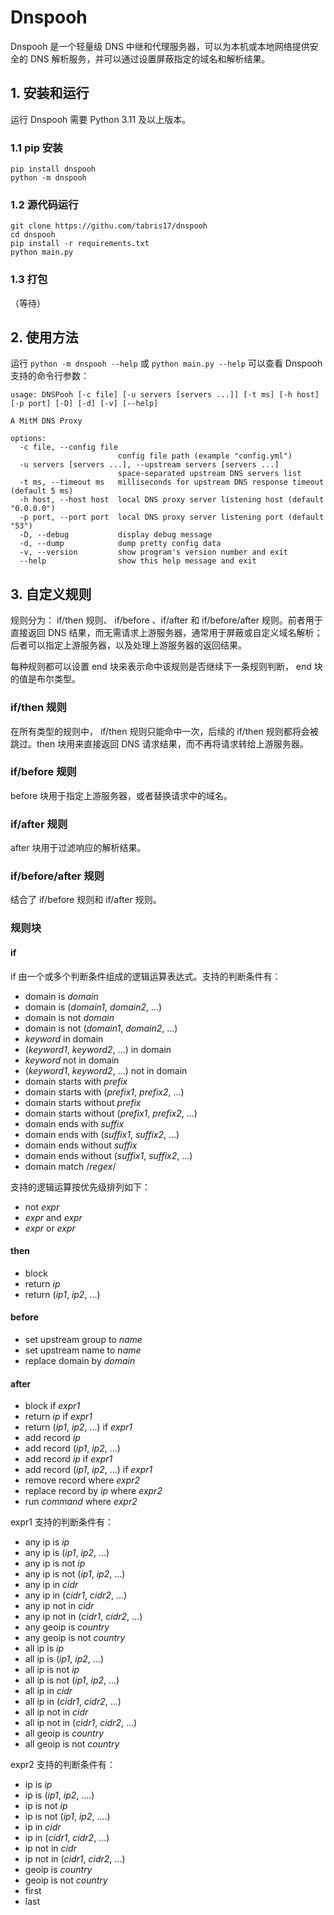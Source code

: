 # Dnspooh

Dnspooh 是一个轻量级 DNS 中继和代理服务器，可以为本机或本地网络提供安全的 DNS 解析服务，并可以通过设置屏蔽指定的域名和解析结果。

## 1. 安装和运行

运行 Dnspooh 需要 Python 3.11 及以上版本。

### 1.1 pip 安装

```shell
pip install dnspooh
python -m dnspooh
```

### 1.2 源代码运行

```shell
git clone https://githu.com/tabris17/dnspooh
cd dnspooh
pip install -r requirements.txt
python main.py
```

### 1.3 打包

（等待）

## 2. 使用方法

运行 `python -m dnspooh --help` 或 `python main.py --help` 可以查看 Dnspooh 支持的命令行参数：

```text
usage: DNSPooh [-c file] [-u servers [servers ...]] [-t ms] [-h host] [-p port] [-D] [-d] [-v] [--help]

A MitM DNS Proxy

options:
  -c file, --config file
                        config file path (example "config.yml")
  -u servers [servers ...], --upstream servers [servers ...]
                        space-separated upstream DNS servers list
  -t ms, --timeout ms   milliseconds for upstream DNS response timeout (default 5 ms)
  -h host, --host host  local DNS proxy server listening host (default "0.0.0.0")
  -p port, --port port  local DNS proxy server listening port (default "53")
  -D, --debug           display debug message
  -d, --dump            dump pretty config data
  -v, --version         show program's version number and exit
  --help                show this help message and exit
```



## 3. 自定义规则

规则分为： if/then 规则、 if/before 、if/after 和 if/before/after 规则。前者用于直接返回 DNS 结果，而无需请求上游服务器，通常用于屏蔽或自定义域名解析；后者可以指定上游服务器，以及处理上游服务器的返回结果。

每种规则都可以设置 end 块来表示命中该规则是否继续下一条规则判断， end 块的值是布尔类型。

### if/then 规则

在所有类型的规则中， if/then 规则只能命中一次，后续的 if/then 规则都将会被跳过。then 块用来直接返回 DNS 请求结果，而不再将请求转给上游服务器。

### if/before 规则

before 块用于指定上游服务器，或者替换请求中的域名。

### if/after 规则

after 块用于过滤响应的解析结果。

### if/before/after 规则

结合了 if/before 规则和 if/after 规则。

### 规则块

#### if

if 由一个或多个判断条件组成的逻辑运算表达式。支持的判断条件有：

- domain is *domain*
- domain is (*domain1*, *domain2*, ...)
- domain is not *domain*
- domain is not (*domain1*, *domain2*, ...)
- *keyword* in domain
- (*keyword1*, *keyword2*, ...) in domain
- *keyword* not in domain
- (*keyword1*, *keyword2*, ...) not in domain
- domain starts with *prefix*
- domain starts with (*prefix1*, *prefix2*, ...)
- domain starts without *prefix*
- domain starts without (*prefix1*, *prefix2*, ...)
- domain ends with *suffix*
- domain ends with (*suffix1*, *suffix2*, ...)
- domain ends without *suffix*
- domain ends without (*suffix1*, *suffix2*, ...)
- domain match /*regex*/

支持的逻辑运算按优先级排列如下：

- not *expr*
- *expr* and *expr*
- *expr* or *expr*

#### then

- block
- return *ip*
- return (*ip1*, *ip2*, ...)

#### before

- set upstream group to *name*
- set upstream name to *name*
- replace domain by *domain*

#### after

- block if *expr1*
- return *ip* if *expr1*
- return (*ip1*, *ip2*, ...) if *expr1*
- add record *ip*
- add record (*ip1*, *ip2*, ...)
- add record *ip* if *expr1*
- add record (*ip1*, *ip2*, ...) if *expr1*
- remove record where *expr2*
- replace record by *ip* where *expr2*
- run *command* where *expr2*

expr1 支持的判断条件有：

- any ip is *ip*
- any ip is (*ip1*, *ip2*, ...)
- any ip is not *ip*
- any ip is not (*ip1*, *ip2*, ...)
- any ip in *cidr*
- any ip in (*cidr1*, *cidr2*, ...)
- any ip not in *cidr*
- any ip not in (*cidr1*, *cidr2*, ...)
- any geoip is *country*
- any geoip is not *country*
- all ip is *ip*
- all ip is (*ip1*, *ip2*, ...)
- all ip is not *ip*
- all ip is not (*ip1*, *ip2*, ...)
- all ip in *cidr*
- all ip in (*cidr1*, *cidr2*, ...)
- all ip not in *cidr*
- all ip not in (*cidr1*, *cidr2*, ...)
- all geoip is *country*
- all geoip is not *country*

expr2 支持的判断条件有：

- ip is *ip*
- ip is (*ip1*, *ip2*, ....)
- ip is not *ip*
- ip is not (*ip1*, *ip2*, ....)
- ip in *cidr*
- ip in (*cidr1*, *cidr2*, ...)
- ip not in *cidr*
- ip not in (*cidr1*, *cidr2*, ...)
- geoip is *country*
- geoip is not *country*
- first
- last
